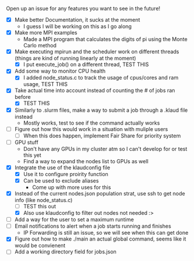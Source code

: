 Open up an issue for any features you want to see in the future!

- [x] Make better Documentation, it sucks at the moment
	- I guess I will be working on this as I go along
- [x] Make more MPI examples
	- Made a MPI program that calculates the digits of pi using the Monte Carlo method
- [x] Make executing mpirun and the scheduler work on different threads (things are kind of running linearly at the moment)
	- [x] I put execute_job() on a different thread, TEST THIS
- [x] Add some way to monitor CPU health
	- [x] I added node_status.c to track the usage of cpus/cores and ram usage, TEST THIS
- [x] Take actual time into account instead of counting the # of jobs ran before
	- [x] TEST THIS
- [x] Similarly to .slurm files, make a way to submit a job through a .klaud file instead
	- Mostly works, test to see if the command actually works
- [ ] Figure out how this would work in a situation with muliple users
	- [ ] When this does happen, implement Fair Share for priority system
- [ ] GPU stuff
	- Don't have any GPUs in my cluster atm so I can't develop for or test this yet
	- Find a way to expand the nodes list to GPUs as well
- [x] Integrate the use of the klaudconfig file
	- [x] Use it to configure proirity function
	- [x] Can be used to exclude aliases
		- Come up with more uses for this
- [x] Instead of the current nodes.json population strat, use ssh to get node info (like node_status.c)
	- [ ] TEST this out
	- [x] Also use klaudconfig to filter out nodes not needed :>
- [ ] Add a way for the user to set a maximum runtime
- [ ] Email notifications to alert when a job starts running and finishes
	- IP Forwarding is still an issue, so we will see when this can get done
- [x] Figure out how to make ./main an actual global command, seems like it would be convienent
- [ ] Add a working directory field for jobs.json
